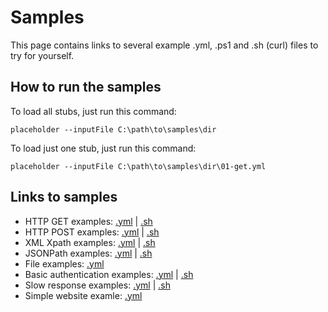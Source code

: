 # Samples

This page contains links to several example .yml, .ps1 and .sh (curl) files to try for yourself.

## How to run the samples

To load all stubs, just run this command:

```
placeholder --inputFile C:\path\to\samples\dir
```

To load just one stub, just run this command:

```
placeholder --inputFile C:\path\to\samples\dir\01-get.yml
```

## Links to samples

* HTTP GET examples: [.yml](samples/01-get.yml) | [.sh](samples/01-get.sh)
* HTTP POST examples: [.yml](samples/02-post.yml) | [.sh](samples/02-post.sh)
* XML Xpath examples: [.yml](samples/03-xml.yml) | [.sh](samples/03-xml.sh)
* JSONPath examples: [.yml](samples/04-json.yml) | [.sh](samples/04-json.sh)
* File examples: [.yml](samples/05-base64-file.yml)
* Basic authentication examples: [.yml](samples/06-basic-auth.yml) | [.sh](samples/06-basic-auth.sh)
* Slow response examples: [.yml](samples/07-slow-response.yml) | [.sh](samples/07-slow-response.sh)
* Simple website examle: [.yml](samples/simple-site.yml)
